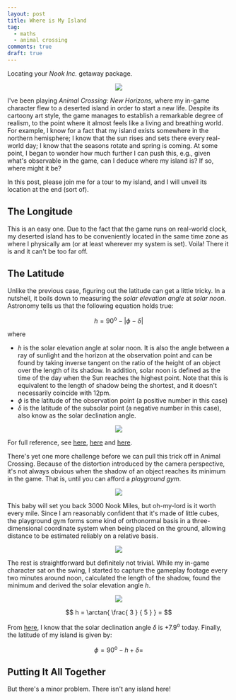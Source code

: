 ```yaml
---
layout: post
title: Where is My Island
tag:
  - maths
  - animal crossing
comments: true
draft: true
---
```


Locating your _Nook Inc._ getaway package.

<div align="center">
  <img src="https://shawenyao.github.io/Photos/Animal Crossing/001.jpg" />
</div>

I've been playing _Animal Crossing: New Horizons_, where my in-game character flew to a deserted island in order to start a new life. Despite its cartoony art style, the game manages to establish a remarkable degree of realism, to the point where it almost feels like a living and breathing world. For example, I know for a fact that my island exists somewhere in the northern hemisphere; I know that the sun rises and sets there every real-world day; I know that the seasons rotate and spring is coming. At some point, I began to wonder how much further I can push this, e.g., given what's observable in the game, can I deduce where my island is? If so, where might it be?

In this post, please join me for a tour to my island, and I will unveil its location at the end (sort of).

## The Longitude
This is an easy one. Due to the fact that the game runs on real-world clock, my deserted island has to be conveniently located in the same time zone as where I physically am (or at least wherever my system is set). Voila! There it is and it can't be too far off.

## The Latitude
Unlike the previous case, figuring out the latitude can get a little tricky. In a nutshell, it boils down to measuring the _solar elevation angle_ at _solar noon_. Astronomy tells us that the following equation holds true:

$$
h = 90^\text{o} - \left| \phi - \delta \right|
$$

where
* $h$ is the solar elevation angle at solar noon. It is also the angle between a ray of sunlight and the horizon at the observation point and can be found by taking inverse tangent on the ratio of the height of an object over the length of its shadow. In addition, solar noon is defined as the time of the day when the Sun reaches the highest point. Note that this is equivalent to the length of shadow being the shortest, and it doesn't necessarily coincide with 12pm.
* $\phi$ is the latitude of the observation point (a positive number in this case)
* $\delta$ is the latitude of the subsolar point (a negative number in this case), also know as the solar declination angle.

<div align="center">
  <img src="https://shawenyao.github.io/R/output/animal_crossing/1_label.png" />
</div>

For full reference, see [here](https://en.wikipedia.org/wiki/Solar_zenith_angle), [here](https://commons.wvc.edu/rdawes/ASTR217/Gnomon.pdf) and [here](https://vortex.plymouth.edu/sun/sun4a.html).

There's yet one more challenge before we can pull this trick off in Animal Crossing. Because of the distortion introduced by the camera perspective, it's not always obvious when the shadow of an object reaches its minimum in the game. That is, until you can afford a _playground gym_.

<div align="center">
  <img src="https://shawenyao.github.io/Photos/Animal Crossing/002.jpg" />
</div>

This baby will set you back 3000 Nook Miles, but oh-my-lord is it worth every mile. Since I am reasonably confident that it's made of little cubes, the playground gym forms some kind of orthonormal basis in a three-dimensional coordinate system when being placed on the ground, allowing distance to be estimated reliably on a relative basis.

<div align="center">
  <img src="https://shawenyao.github.io/Photos/Animal Crossing/003.jpg" />
</div>

The rest is straightforward but definitely not trivial. While my in-game character sat on the swing, I started to capture the gameplay footage every two minutes around noon, calculated the length of the shadow, found the minimum and derived the solar elevation angle $h$.

<div align="center">
  <img src="https://shawenyao.github.io/Photos/Animal Crossing/004.jpg" />
</div>

$$
h = \arctan{ \frac{ 3 } { 5 } } =
$$

From [here](https://rl.se/sub-solar-point), I know that the solar declination angle $\delta$ is $+7.9^\text{o}$ today. Finally, the latitude of my island is given by:

$$
\phi = 90^\text{o} - h + \delta =
$$

## Putting It All Together

But there's a minor problem. There isn't any island here!
